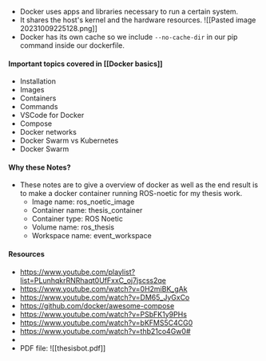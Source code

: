 - Docker uses apps and libraries necessary to run a certain system.
- It shares the host's kernel and the hardware resources.
![[Pasted image 20231009225128.png]]
- Docker has its own cache so we include ```--no-cache-dir``` in our pip command inside our dockerfile.
#### Important topics covered in [[Docker basics]]
- Installation
- Images
- Containers
- Commands
- VSCode for Docker
- Compose
- Docker networks
- Docker Swarm vs Kubernetes
- Docker Swarm
#### Why these Notes?
- These notes are to give a overview of docker as well as the end result is to make a docker container running ROS-noetic for my thesis work.
	- Image name: ros_noetic_image
	- Container name: thesis_container
	- Container type: ROS Noetic
	- Volume name: ros_thesis
	- Workspace name: event_workspace
#### Resources
- https://www.youtube.com/playlist?list=PLunhqkrRNRhaqt0UfFxxC_oj7jscss2qe
- https://www.youtube.com/watch?v=0H2miBK_gAk
- https://www.youtube.com/watch?v=DM65_JyGxCo
- https://github.com/docker/awesome-compose
- https://www.youtube.com/watch?v=PSbFK1y9PHs
- https://www.youtube.com/watch?v=bKFMS5C4CG0
- https://www.youtube.com/watch?v=thb21co4Gw0#
- 
- PDF file: ![[thesisbot.pdf]]